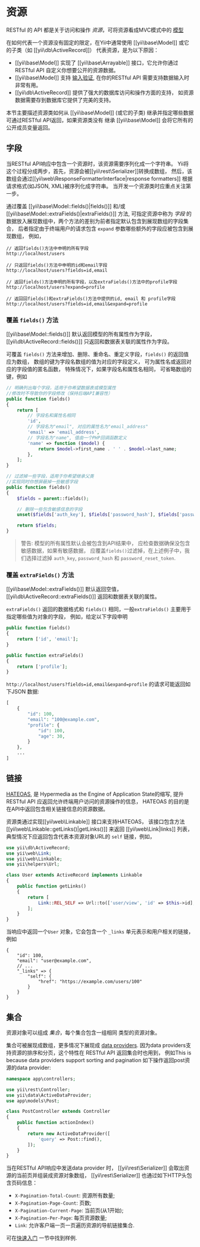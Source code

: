 资源
=========

RESTful 的 API 都是关于访问和操作 *资源*，可将资源看成MVC模式中的
[模型](structure-models.md)

在如何代表一个资源没有固定的限定，在Yii中通常使用 [[yii\base\Model]] 
或它的子类（如 [[yii\db\ActiveRecord]]）
代表资源，是为以下原因：

* [[yii\base\Model]] 实现了 [[yii\base\Arrayable]] 接口，它允许你通过RESTful API
  自定义你想要公开的资源数据。
* [[yii\base\Model]] 支持 [输入验证](input-validation.md), 在你的RESTful API
  需要支持数据输入时非常有用。
* [[yii\db\ActiveRecord]] 提供了强大的数据库访问和操作方面的支持，
  如资源数据需要存到数据库它提供了完美的支持。

本节主要描述资源类如何从 [[yii\base\Model]] (或它的子类) 
继承并指定哪些数据可通过RESTful API返回，如果资源类没有
继承 [[yii\base\Model]] 会将它所有的公开成员变量返回。


## 字段 <span id="fields"></span>

当RESTful API响应中包含一个资源时，该资源需要序列化成一个字符串。
Yii将这个过程分成两步，首先，资源会被[[yii\rest\Serializer]]转换成数组，
然后，该数组会通过[[yii\web\ResponseFormatterInterface|response formatters]]
根据请求格式(如JSON, XML)被序列化成字符串。
当开发一个资源类时应重点关注第一步。

通过覆盖 [[yii\base\Model::fields()|fields()]] 和/或
[[yii\base\Model::extraFields()|extraFields()]] 方法,
可指定资源中称为 *字段* 的数据放入展现数组中，两个方法的差别为前者指定默认包含到展现数组的字段集合，
后者指定由于终端用户的请求包含 `expand` 参数哪些额外的字段应被包含到展现数组，
例如，

```
// 返回fields()方法中申明的所有字段
http://localhost/users

// 只返回fields()方法中申明的id和email字段
http://localhost/users?fields=id,email

// 返回fields()方法申明的所有字段，以及extraFields()方法中的profile字段
http://localhost/users?expand=profile

// 返回回fields()和extraFields()方法中提供的id, email 和 profile字段
http://localhost/users?fields=id,email&expand=profile
```


### 覆盖 `fields()` 方法 <span id="overriding-fields"></span>

[[yii\base\Model::fields()]] 默认返回模型的所有属性作为字段，
[[yii\db\ActiveRecord::fields()]] 只返回和数据表关联的属性作为字段。

可覆盖 `fields()` 方法来增加、删除、重命名、重定义字段，`fields()` 的返回值应为数组，
数组的键为字段名数组的值为对应的字段定义，
可为属性名或返回对应的字段值的匿名函数，
特殊情况下，如果字段名和属性名相同，
可省略数组的键，例如

```php
// 明确列出每个字段，适用于你希望数据表或模型属性
//修改时不导致你的字段修改（保持后端API兼容性）
public function fields()
{
    return [
        // 字段名和属性名相同
        'id',
        // 字段名为"email", 对应的属性名为"email_address"
        'email' => 'email_address',
        // 字段名为"name", 值由一个PHP回调函数定义
        'name' => function ($model) {
            return $model->first_name . ' ' . $model->last_name;
        },
    ];
}

// 过滤掉一些字段，适用于你希望继承父类
//实现同时你想屏蔽掉一些敏感字段
public function fields()
{
    $fields = parent::fields();

    // 删除一些包含敏感信息的字段
    unset($fields['auth_key'], $fields['password_hash'], $fields['password_reset_token']);

    return $fields;
}
```

> 警告: 模型的所有属性默认会被包含到API结果中，
> 应检查数据确保没包含敏感数据，如果有敏感数据，
> 应覆盖`fields()`过滤掉，在上述例子中，我们选择过滤掉 `auth_key`, 
> `password_hash` 和 `password_reset_token`.


### 覆盖 `extraFields()` 方法 <span id="overriding-extra-fields"></span>

[[yii\base\Model::extraFields()]] 默认返回空值，[[yii\db\ActiveRecord::extraFields()]] 
返回和数据表关联的属性。

`extraFields()` 返回的数据格式和 `fields()` 相同，一般`extraFields()` 
主要用于指定哪些值为对象的字段，
例如，给定以下字段申明

```php
public function fields()
{
    return ['id', 'email'];
}

public function extraFields()
{
    return ['profile'];
}
```

`http://localhost/users?fields=id,email&expand=profile` 的请求可能返回如下JSON 数据:

```php
[
    {
        "id": 100,
        "email": "100@example.com",
        "profile": {
            "id": 100,
            "age": 30,
        }
    },
    ...
]
```


## 链接 <span id="links"></span>

[HATEOAS](http://en.wikipedia.org/wiki/HATEOAS), 是
Hypermedia as the Engine of Application State的缩写,
提升RESTful API 应返回允许终端用户访问的资源操作的信息，
HATEOAS 的目的是在API中返回包含相关链接信息的资源数据。 

资源类通过实现[[yii\web\Linkable]] 接口来支持HATEOAS，
该接口包含方法 [[yii\web\Linkable::getLinks()|getLinks()]] 来返回
[[yii\web\Link|links]] 列表，典型情况下应返回包含代表本资源对象URL的 `self` 链接，例如，

```php
use yii\db\ActiveRecord;
use yii\web\Link;
use yii\web\Linkable;
use yii\helpers\Url;

class User extends ActiveRecord implements Linkable
{
    public function getLinks()
    {
        return [
            Link::REL_SELF => Url::to(['user/view', 'id' => $this->id], true),
        ];
    }
}
```

当响应中返回一个`User` 对象，它会包含一个 `_links` 
单元表示和用户相关的链接，例如

```
{
    "id": 100,
    "email": "user@example.com",
    // ...
    "_links" => {
        "self": {
            "href": "https://example.com/users/100"
        }
    }
}
```


## 集合 <span id="collections"></span>

资源对象可以组成 *集合*，每个集合包含一组相同
类型的资源对象。

集合可被展现成数组，更多情况下展现成 [data providers](output-data-providers.md). 
因为data providers支持资源的排序和分页，这个特性在 RESTful API 返回集合时也用到，
例如This is because data providers support sorting and pagination
如下操作返回post资源的data provider:

```php
namespace app\controllers;

use yii\rest\Controller;
use yii\data\ActiveDataProvider;
use app\models\Post;

class PostController extends Controller
{
    public function actionIndex()
    {
        return new ActiveDataProvider([
            'query' => Post::find(),
        ]);
    }
}
```

当在RESTful API响应中发送data provider 时， [[yii\rest\Serializer]] 
会取出资源的当前页并组装成资源对象数组，
[[yii\rest\Serializer]] 也通过如下HTTP头包含页码信息：

* `X-Pagination-Total-Count`: 资源所有数量;
* `X-Pagination-Page-Count`: 页数;
* `X-Pagination-Current-Page`: 当前页(从1开始);
* `X-Pagination-Per-Page`: 每页资源数量;
* `Link`: 允许客户端一页一页遍历资源的导航链接集合.

可在[快速入门](rest-quick-start.md#trying-it-out) 一节中找到样例.
